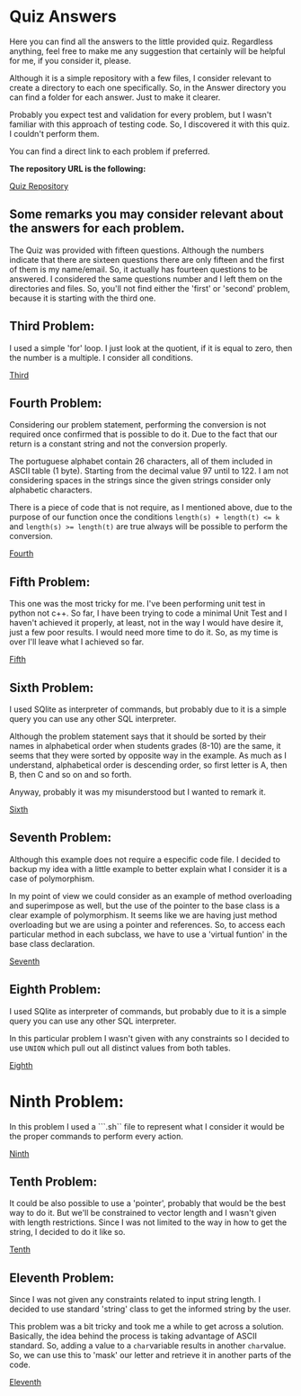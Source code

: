 # Quiz Answers

Here you can find all the answers to the little provided quiz. Regardless anything, feel free to make me any suggestion that certainly will be helpful for me, if you consider it, please.

Although it is a simple repository with a few files, I consider relevant to create a directory to each one specifically. So, in the Answer directory you can find a folder for each answer. Just to make it clearer. 

Probably you expect test and validation for every problem, but I wasn't familiar with this approach of testing code. So, I discovered it with this quiz. I couldn't perform them.

You can find a direct link to each problem if preferred.

**The repository URL is the following:**


[Quiz Repository](https://github.com/Julioarita/Siemens_quiz)

## Some remarks you may consider relevant about the answers for each problem.

The Quiz was provided with fifteen questions. Although the numbers indicate that there are sixteen questions there are only fifteen and the first of them is my name/email. So, it actually has fourteen questions to be answered. I considered the same questions number and I left them on the directories and files. So, you'll not find either the 'first' or 'second' problem, because it is starting with the third one.


## Third Problem:

I used a simple 'for' loop. I just look at the quotient, if it is equal
to zero, then the number is a multiple. I consider all conditions.

[Third](https://github.com/Julioarita/Siemens_quiz/tree/df02e4c614330ce2b790ee0a59f29fdff7c61534/Answers/Third_problem)


## Fourth Problem:

Considering our problem statement, performing the conversion is not required 
once confirmed that is possible to do it. Due to the fact that our return 
is a constant string and not the conversion properly.

The portuguese alphabet contain 26 characters, all of them included in 
ASCII table (1 byte). Starting from the decimal value 97 until to 122. I am not considering
spaces in the strings since the given strings consider only alphabetic characters.

There is a piece of code that is not require, as I mentioned above, due to the
purpose of our function once the conditions ```length(s) + length(t) <= k``` and 
```length(s) >= length(t)``` are true always will be possible to perform the conversion.

[Fourth](https://github.com/Julioarita/Siemens_quiz/tree/c2d3dfaee09680ad45990591c11e081baa53bee7/Answers/Fourth_problem)


## Fifth Problem:

This one was the most tricky for me. I've been performing unit test in python not c++. So far, I have been trying to code a minimal Unit Test and I haven't achieved it properly, at least, not in the way I would have desire it, just a few poor results. I would need more time to do it. So, as my time is over I'll leave what I achieved so far.

[Fifth](https://github.com/Julioarita/Siemens_quiz/tree/b4ff1dec380fac381e93a0541bd7876107c32dcc/Answers/Fifth_problem)



## Sixth Problem: 


I used SQlite as interpreter of commands, but probably due to it is a simple query you can use any other SQL interpreter.

Although the problem statement says that it should be sorted by their names in alphabetical order when students 
grades (8-10) are the same, it seems that they were sorted by opposite way in the example.
As much as I understand, alphabetical order is descending order, so first letter is A, then B, then C and so on and so forth. 

Anyway, probably it was my misunderstood but I wanted to remark it.

[Sixth](https://github.com/Julioarita/Siemens_quiz/tree/b4ff1dec380fac381e93a0541bd7876107c32dcc/Answers/Sixth_problem)


## Seventh Problem: 

Although this example does not require a especific code file. I decided to backup my idea with a little example to better explain what I consider it is a case of polymorphism.

In my point of view we could consider as an example of method overloading and superimpose 
as well, but the use of the pointer to the base class is a clear example of polymorphism.
It seems like we are having just method overloading but we are using a pointer and references. 
So, to access each particular method in each subclass, we have to use a 'virtual funtion' 
in the base class declaration.

[Seventh](https://github.com/Julioarita/Siemens_quiz/tree/b4ff1dec380fac381e93a0541bd7876107c32dcc/Answers/Seventh_problem)


## Eighth Problem:
I used SQlite as interpreter of commands, but probably due to it is a simple query you can use any other SQL interpreter.

In this particular problem I wasn't given with any constraints so I decided to use `UNION`
which pull out all distinct values from both tables.

[Eighth](https://github.com/Julioarita/Siemens_quiz/tree/b4ff1dec380fac381e93a0541bd7876107c32dcc/Answers/Eighth_problem)

# Ninth Problem:

In this problem I used a ```.sh`` file to represent what I consider it would be the proper commands to perform every action.

[Ninth](https://github.com/Julioarita/Siemens_quiz/tree/b4ff1dec380fac381e93a0541bd7876107c32dcc/Answers/Ninth_problem)

## Tenth Problem:

It could be also possible to use a 'pointer', probably that would be the
best way to do it.
But we'll be constrained to vector length and I wasn't given with length restrictions.
Since I was not limited to the way in how to get the string, I decided to do it like so.

[Tenth](https://github.com/Julioarita/Siemens_quiz/tree/b4ff1dec380fac381e93a0541bd7876107c32dcc/Answers/Tenth_problem)

## Eleventh Problem:

Since I was not given any constraints related to input string length. I decided to use standard 'string' class to get the informed string by the user.

This problem was a bit tricky and took me a while to get across a solution. Basically, the idea behind the process is taking advantage of ASCII standard. So, adding a value to a ```char```variable results in another ```char```value. So, we can use this to 'mask' our letter and retrieve it in another parts of the code.

[Eleventh](https://github.com/Julioarita/Siemens_quiz/tree/b4ff1dec380fac381e93a0541bd7876107c32dcc/Answers/Eleventh_problem)

